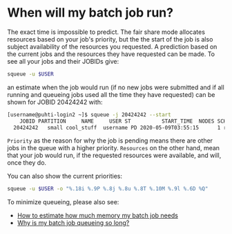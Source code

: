 # When will my batch job run?

The exact time is impossible to predict. The fair share mode allocates resources
based on your job's priority, but the the start of the job is also subject availability 
of the resources you requested. A prediction based on the current jobs and the resources
they have requested can be made. To see all your jobs and their JOBIDs give:

```bash
squeue -u $USER
```

an estimate when the job would run (if no new jobs were submitted and if all 
running and queueing jobs used all the time they have requested) can be shown 
for JOBID 20424242 with:

```bash
[username@puhti-login2 ~]$ squeue -j 20424242 --start
    JOBID PARTITION     NAME     USER ST          START_TIME  NODES SCHEDNODES    NODELIST(REASON)
  20424242   small cool_stuff  username PD 2020-05-09T03:55:15      1 r06c64       (Priority)
```

`Priority` as the reason for why the job is pending means there are other jobs
in the queue with a higher priority. `Resources` on the other hand, mean that
your job would run, if the requested resources were available, and will,
once they do.

You can also show the current priorities:

```bash
squeue -u $USER -o "%.18i %.9P %.8j %.8u %.8T %.10M %.9l %.6D %Q"
```

To minimize queueing, please also see:

* [How to estimate how much memory my batch job needs](how-much-memory-my-job-needs.md)
* [Why is my batch job queueing so long?](why-is-my-job-queueing-so-long.md)


